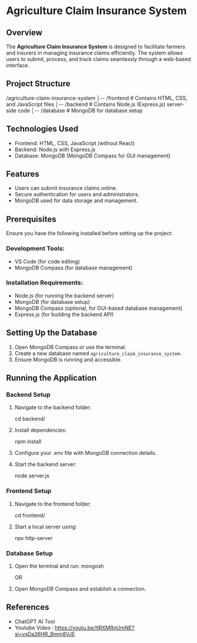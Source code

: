 # Agriculture Claim Insurance System

## Overview
The **Agriculture Claim Insurance System** is designed to facilitate farmers and insurers in managing insurance claims efficiently.
The system allows users to submit, process, and track claims seamlessly through a web-based interface.

## Project Structure

/agriculture-claim-insurance-system
│-- /frontend        # Contains HTML, CSS, and JavaScript files
│-- /backend         # Contains Node.js (Express.js) server-side code
│-- /database        # MongoDB for database setup

## Technologies Used
- Frontend: HTML, CSS, JavaScript (without React)
- Backend: Node.js with Express.js
- Database: MongoDB (MongoDB Compass for GUI management)

## Features
- Users can submit insurance claims online.
- Secure authentication for users and administrators.
- MongoDB used for data storage and management.

## Prerequisites
Ensure you have the following installed before setting up the project:

### Development Tools:
- VS Code (for code editing)
- MongoDB Compass (for database management)

### Installation Requirements:
- Node.js (for running the backend server)
- MongoDB (for database setup)
- MongoDB Compass (optional, for GUI-based database management)
- Express.js (for building the backend API)

## Setting Up the Database
1. Open MongoDB Compass or use the terminal.
2. Create a new database named `agriculture_claim_insurance_system`.
3. Ensure MongoDB is running and accessible.

## Running the Application
### Backend Setup
1. Navigate to the backend folder:
   
   cd backend/
   
2. Install dependencies:
   
   npm install
   
3. Configure your .env file with MongoDB connection details.
4. Start the backend server:
   
   node server.js
   

### Frontend Setup
1. Navigate to the frontend folder:
   
   cd frontend/
   
2. Start a local server using:
   
   npx http-server
   

### Database Setup
1. Open the terminal and run:
   mongosh
   
   OR
   
2. Open MongoDB Compass and establish a connection.


## References
- ChatGPT AI Tool
- Youtube Video : https://youtu.be/ItRXMRnUmNE?si=vsDa36HR_Bmm8VJE

